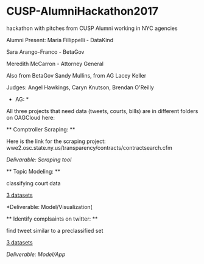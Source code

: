 # CUSP-AlumniHackathon2017
hackathon with pitches from CUSP Alumni working in NYC agencies

Alumni Present: 
Maria Fillippelli - DataKind

Sara Arango-Franco - BetaGov 

Meredith McCarron - Attorney General

Also from BetaGov Sandy Mullins, from AG Lacey Keller

Judges: Angel Hawkings, Caryn Knutson, Brendan O'Reilly


* AG: *

All three projects that need data (tweets, courts, bills) are in different folders on OAGCloud here:
 
** Comptroller Scraping: **

Here is the link for the scraping project:
wwe2.osc.state.ny.us/transparency/contracts/contractsearch.cfm 

*Delivarable: Scraping tool*


** Topic Modeling: **

classifying court data

[3 datasets](https://is.gd/cuspoagApr2017)

*Deliverable: Model/Visualization(

** Identify complsaints on twitter: **

find tweet similar to a preclassified set

[3 datasets](https://is.gd/cuspoagApr2017)

*Deliverable: Model/App*
